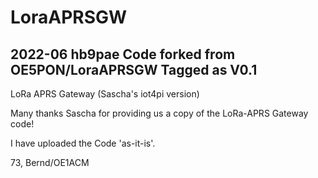 # LoraAPRSGW

2022-06  hb9pae
Code forked from OE5PON/LoraAPRSGW
Tagged as V0.1
------------------


LoRa APRS Gateway (Sascha's iot4pi version) 

Many thanks Sascha for providing us a copy of the LoRa-APRS Gateway code!  

I have uploaded the Code 'as-it-is'.

73,
Bernd/OE1ACM
